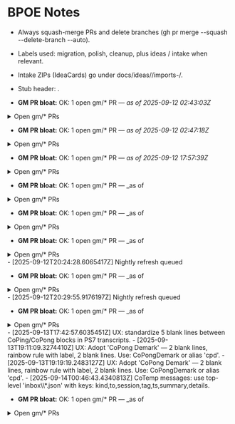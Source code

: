 <!-- status: stub; target: 150+ words -->
<!-- status: stub; target: 150+ words -->
# BPOE Notes

- Always squash-merge PRs and delete branches (gh pr merge --squash --delete-branch --auto).
- Labels used: migration, polish, cleanup, plus ideas / intake when relevant.
- Intake ZIPs (IdeaCards) go under docs/ideas/<YYYY-MM-DD>/imports-<HHmmss>/.
- Stub header: <!-- status: stub; target: 150+ words -->.







- **GM PR bloat:** OK: 1 open gm/* PR — _as of 2025-09-12 02:43:03Z_

<details><summary>Open gm/* PRs</summary>
- #385 gm/CoCivium.clean-20250911-172359 (2025-09-11T21:26:21Z)
</details>


- **GM PR bloat:** OK: 1 open gm/* PR — _as of 2025-09-12 02:47:18Z_

<details><summary>Open gm/* PRs</summary>
- #385 gm/CoCivium.clean-20250911-172359 (2025-09-11T21:26:21Z)
</details>


- **GM PR bloat:** OK: 1 open gm/* PR — _as of 2025-09-12 17:57:39Z_

<details><summary>Open gm/* PRs</summary>
- [#385](https://github.com/rickballard/CoCivium/pull/385) gm/CoCivium.clean-20250911-172359 (2025-09-12 01:26:21Z; <1 d ago)
</details>


- **GM PR bloat:** OK: 1 open gm/* PR — _as of 

<details><summary>Open gm/* PRs</summary>
- [#385](https://github.com/rickballard/CoCivium/pull/385) gm/CoCivium.clean-20250911-172359 (2025-09-12 01:26:21Z; <1 d ago)
</details>


- **GM PR bloat:** OK: 1 open gm/* PR — _as of 

<details><summary>Open gm/* PRs</summary>
- [#385](https://github.com/rickballard/CoCivium/pull/385) gm/CoCivium.clean-20250911-172359 (2025-09-12 01:26:21Z; <1 d ago)
</details>


- **GM PR bloat:** OK: 1 open gm/* PR — _as of 

<details><summary>Open gm/* PRs</summary>
- [#385](https://github.com/rickballard/CoCivium/pull/385) gm/CoCivium.clean-20250911-172359 (2025-09-12 01:26:21Z; <1 d ago)
</details>
- [2025-09-12T20:24:28.6065417Z] Nightly refresh queued


- **GM PR bloat:** OK: 1 open gm/* PR — _as of 

<details><summary>Open gm/* PRs</summary>
- [#385](https://github.com/rickballard/CoCivium/pull/385) gm/CoCivium.clean-20250911-172359 (2025-09-12 01:26:21Z; <1 d ago)
</details>
- [2025-09-12T20:29:55.9176197Z] Nightly refresh queued


- **GM PR bloat:** OK: 1 open gm/* PR — _as of 

<details><summary>Open gm/* PRs</summary>
- [#385](https://github.com/rickballard/CoCivium/pull/385) gm/CoCivium.clean-20250911-172359 (2025-09-12 01:26:21Z; <1 d ago)
</details>
- [2025-09-13T17:42:57.6035451Z] UX: standardize 5 blank lines between CoPing/CoPong blocks in PS7 transcripts.
- [2025-09-13T19:11:09.3274410Z] UX: Adopt 'CoPong Demark' — 2 blank lines, rainbow rule with label, 2 blank lines. Use: CoPongDemark or alias 'cpd'.
- [2025-09-13T19:19:19.2483127Z] UX: Adopt 'CoPong Demark' — 2 blank lines, rainbow rule with label, 2 blank lines. Use: CoPongDemark or alias 'cpd'.
- [2025-09-14T00:46:43.4340813Z] CoTemp messages: use top-level 'inbox\\*.json' with keys: kind,to,session,tag,ts,summary,details.


- **GM PR bloat:** OK: 1 open gm/* PR — _as of 

<details><summary>Open gm/* PRs</summary>
- [#385](https://github.com/rickballard/CoCivium/pull/385) gm/CoCivium.clean-20250911-172359 (2025-09-12 01:26:21Z; 2 d ago)
</details>
